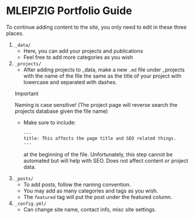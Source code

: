 # MLEIPZIG Portfolio Guide

To continue adding content to the site, you only need to edit in these three places.

1. `_data/`
    * Here, you can add your projects and publications
    * Feel free to add more categories as you wish
2. `_projects/`
    * After adding projects to _data, make a new `.md` file under _projects with the name of the file the same as the title of your project with lowercase and separated with dashes. 
    > [!IMPORTANT]
    > Naming is case sensitive! (The project page will reverse search the projects database given the file name)
    * Make sure to include:
        ```
        ---
        title: This affects the page title and SEO related things.
        ---
        ```

        at the beginning of the file. Unfortunately, this step cannot be automated but will help with SEO. Does not affect content or project data.
3. `_posts/`
    * To add posts, follow the naming convention.
    * You may add as many categories and tags as you wish.
    * The `featured` tag will put the post under the featured column.
4. `_config.yml/`
    * Can change site name, contact info, misc site settings.